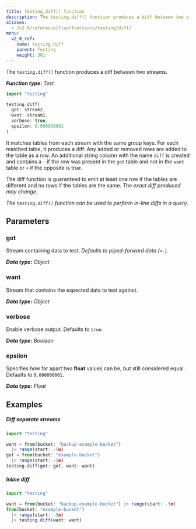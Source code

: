 ```yaml
---
title: testing.diff() function
description: The testing.diff() function produces a diff between two streams.
aliases:
  - /v2.0/reference/flux/functions/testing/diff/
menu:
  v2_0_ref:
    name: testing.diff
    parent: Testing
    weight: 301
---
```


The `testing.diff()` function produces a diff between two streams.

_**Function type:** Test_  

```js
import "testing"

testing.diff(
  got: stream2,
  want: stream1,
  verbose: true,
  epsilon: 0.000000001
)
```

It matches tables from each stream with the same group keys.
For each matched table, it produces a diff.
Any added or removed rows are added to the table as a row.
An additional string column with the name `diff` is created and contains a `-` if the
row was present in the `got` table and not in the `want` table or `+` if the opposite is true.

The diff function is guaranteed to emit at least one row if the tables are
different and no rows if the tables are the same. _The exact diff produced may change._

_The `testing.diff()` function can be used to perform in-line diffs in a query._

## Parameters

### got
Stream containing data to test.
_Defaults to piped-forward data (`<-`)._

_**Data type:** Object_

### want
Stream that contains the expected data to test against.

_**Data type:** Object_

### verbose
Enable verbose output.
Defaults to `true`.

_**Data type:** Boolean_

### epsilon
Specifies how far apart two **float** values can be, but still considered equal.
Defaults to `0.000000001`.

_**Data type:** Float_

## Examples

##### Diff separate streams
```js
import "testing"

want = from(bucket: "backup-example-bucket")
  |> range(start: -5m)
got = from(bucket: "example-bucket")
  |> range(start: -5m)
testing.diff(got: got, want: want)
```

##### Inline diff
```js
import "testing"

want = from(bucket: "backup-example-bucket") |> range(start: -5m)
from(bucket: "example-bucket")
  |> range(start: -5m)
  |> testing.diff(want: want)
```
